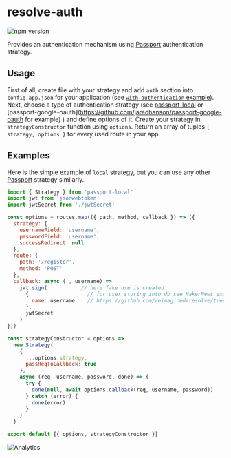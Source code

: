 # **resolve-auth**
[![npm version](https://badge.fury.io/js/resolve-auth.svg)](https://badge.fury.io/js/resolve-auth)

Provides an authentication mechanism using [Passport](http://www.passportjs.org/) authentication strategy.

## Usage

First of all, create file with your strategy and add `auth` section into `config.app.json` for your application (see [`with-authentication` example]('../../examples/with-authentication')).
Next, choose a type of authentication strategy (see [passport-local](https://github.com/jaredhanson/passport-local) or [passport-google-oauth](https://github.com/jaredhanson/passport-google-oauth for example) ) and define options of it.
Create your strategy in `strategyConstructor` function using `options`.
Return an array of tuples `{ strategy, options }` for every used route in your app.

## Examples

Here is the simple example of `local` strategy, but you can use any other [Passport](http://www.passportjs.org/) strategy similarly.

```javascript
import { Strategy } from 'passport-local'
import jwt from 'jsonwebtoken'
import jwtSecret from './jwtSecret'

const options = routes.map(({ path, method, callback }) => ({
  strategy: {
    usernameField: 'username',
    passwordField: 'username',
    successRedirect: null
  },
  route: {
    path: '/register',
    method: 'POST'
  },
  callback: async (_, username) =>
    jwt.sign(           // here fake use is created
      {                   // for user storing into db see HakerNews example
        name: username    // https://github.com/reimagined/resolve/tree/master/examples/hacker-news
      },
      jwtSecret
    )
}))

const strategyConstructor = options =>
  new Strategy(
    {
      ...options.strategy,
      passReqToCallback: true
    },
    async (req, username, password, done) => {
      try {
        done(null, await options.callback(req, username, password))
      } catch (error) {
        done(error)
      }
    }
  )

export default [{ options, strategyConstructor }]

```

![Analytics](https://ga-beacon.appspot.com/UA-118635726-1/packages-resolve-auth-readme?pixel)
